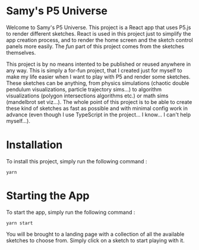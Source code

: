 # Samy's P5 Universe
Welcome to Samy's P5 Universe. This project is a React app that uses P5.js to render different sketches. React is used
in this project just to simplify the app creation process, and to render the home screen and the sketch control panels
more easily. The _fun_ part of this project comes from the sketches themselves.

This project is by no means intented to be published or reused anywhere in any way. This is simply a for-fun project,
that I created just for myself to make my life easier when I want to play with P5 and render some sketches. These
sketches can be anything, from physics simulations (chaotic double pendulum visualizations, particle trajectory
sims...) to algorithm visualizations (polygon intersections algorithms etc.) or math sims (mandelbrot set viz...). The
whole point of this project is to be able to create these kind of sketches as fast as possible and with minimal config
work in advance (even though I use TypeScript in the project... I know... I can't help myself...).

# Installation
To install this project, simply run the following command :

```shell
yarn
```

# Starting the App
To start the app, simply run the following command :

```shell
yarn start
```

You will be brought to a landing page with a collection of all the available sketches to choose from. Simply click on a
sketch to start playing with it.
